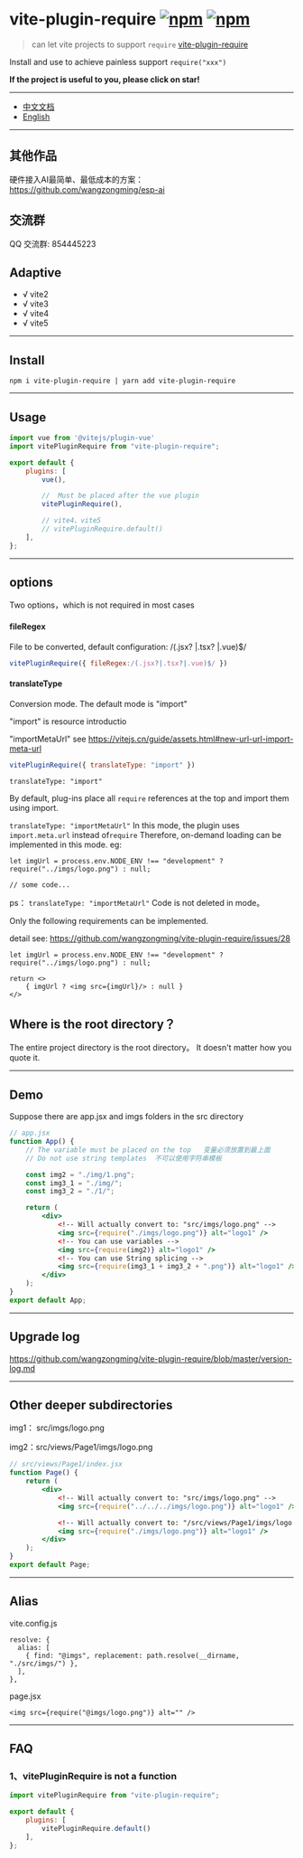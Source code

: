 # vite-plugin-require [![npm](https://img.shields.io/npm/v/vite-plugin-require.svg)](https://www.npmjs.com/package/vite-plugin-require) [![npm](https://img.shields.io/npm/dm/vite-plugin-require.svg?style=flat)](https://www.npmjs.com/package/vite-plugin-require)

> can let vite projects to support `require` [vite-plugin-require](https://www.npmjs.com/package/vite-plugin-require)

Install and use to achieve painless support `require("xxx")`


**If the project is useful to you, please click on star!**



---
-  [中文文档](https://github.com/wangzongming/vite-plugin-require/blob/master/readme-zh.md)
-  [English](https://github.com/wangzongming/vite-plugin-require)
---

## 其他作品

硬件接入AI最简单、最低成本的方案： https://github.com/wangzongming/esp-ai

## 交流群 

QQ 交流群: 854445223

## Adaptive

- √ vite2
- √ vite3
- √ vite4
- √ vite5
  
---
## Install

```
npm i vite-plugin-require | yarn add vite-plugin-require
```


---
## Usage

```js
import vue from '@vitejs/plugin-vue'
import vitePluginRequire from "vite-plugin-require";

export default {
	plugins: [
        vue(),

        //  Must be placed after the vue plugin
		vitePluginRequire(),

        // vite4、vite5
        // vitePluginRequire.default()
	],
};
```
---
## options

Two options，which is not required in most cases

#### fileRegex

File to be converted, default configuration: /(.jsx? |.tsx? |.vue)$/

``` js
vitePluginRequire({ fileRegex:/(.jsx?|.tsx?|.vue)$/ })
```


#### translateType

Conversion mode. The default mode is "import"


"import" is resource introductio

"importMetaUrl" see https://vitejs.cn/guide/assets.html#new-url-url-import-meta-url 

``` js
vitePluginRequire({ translateType: "import" })
``` 


`translateType: "import"`

By default, plug-ins place all `require` references at the top and import them using import.


`translateType: "importMetaUrl"` 
In this mode, the plugin uses ` import.meta.url ` instead of`require` 
Therefore, on-demand loading can be implemented in this mode. eg:
```
let imgUrl = process.env.NODE_ENV !== "development" ? require("../imgs/logo.png") : null;

// some code...
```

ps： `translateType: "importMetaUrl"` Code is not deleted in mode。

Only the following requirements can be implemented.

detail see: https://github.com/wangzongming/vite-plugin-require/issues/28
```
let imgUrl = process.env.NODE_ENV !== "development" ? require("../imgs/logo.png") : null;

return <>
    { imgUrl ? <img src={imgUrl}/> : null }
</>

```


## Where is the root directory？

The entire project directory is the root directory。
It doesn't matter how you quote it.

---
## Demo

Suppose there are app.jsx and imgs folders in the src directory

```jsx
// app.jsx
function App() {
    // The variable must be placed on the top   变量必须放置到最上面
    // Do not use string templates  不可以使用字符串模板

    const img2 = "./img/1.png";
    const img3_1 = "./img/";
    const img3_2 = "./1/";

    return (
        <div>
            <!-- Will actually convert to: "src/imgs/logo.png" -->
            <img src={require("./imgs/logo.png")} alt="logo1" />
            <!-- You can use variables -->
            <img src={require(img2)} alt="logo1" />
            <!-- You can use String splicing -->
            <img src={require(img3_1 + img3_2 + ".png")} alt="logo1" />
        </div>
    );
}
export default App;
```
---
## Upgrade log

https://github.com/wangzongming/vite-plugin-require/blob/master/version-log.md

---
## Other deeper subdirectories
img1： src/imgs/logo.png

img2：src/views/Page1/imgs/logo.png
 

```jsx
// src/views/Page1/index.jsx
function Page() {
    return (
        <div>
            <!-- Will actually convert to: "src/imgs/logo.png" -->
            <img src={require("../../../imgs/logo.png")} alt="logo1" />

            <!-- Will actually convert to: "/src/views/Page1/imgs/logo.png" -->
			<img src={require("./imgs/logo.png")} alt="logo1" />
        </div>
    );
}
export default Page;
```
---
  
## Alias

vite.config.js

```
resolve: {
  alias: [
    { find: "@imgs", replacement: path.resolve(__dirname, "./src/imgs/") },
  ],
},
```

page.jsx

```
<img src={require("@imgs/logo.png")} alt="" />
```
---
## FAQ

### 1、vitePluginRequire is not a function

```js
import vitePluginRequire from "vite-plugin-require";

export default {
	plugins: [  
        vitePluginRequire.default()
	],
};
```
